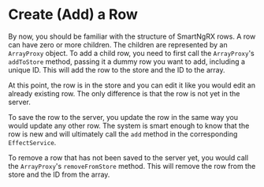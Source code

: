 # Create (Add) a Row

By now, you should be familiar with the structure of SmartNgRX rows. A row can have zero or more children. The children are represented by an `ArrayProxy` object. To add a child row, you need to first call the `ArrayProxy`'s `addToStore` method, passing it a dummy row you want to add, including a unique ID. This will add the row to the store and the ID to the array.

At this point, the row is in the store and you can edit it like you would edit an already existing row. The only difference is that the row is not yet in the server.

To save the row to the server, you update the row in the same way you would update any other row. The system is smart enough to know that the row is new and will ultimately call the `add` method in the corresponding `EffectService`.

To remove a row that has not been saved to the server yet, you would call the `ArrayProxy`'s `removeFromStore` method. This will remove the row from the store and the ID from the array.
